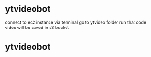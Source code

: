 # ytvideobot

connect to ec2 instance via terminal
go to ytvideo folder run that code
video will be saved in s3 bucket

# ytvideobot
